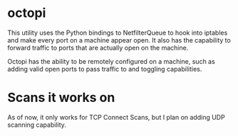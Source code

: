 # octopi
This utility uses the Python bindings to NetfilterQueue to hook into iptables and make every port on a machine appear open.  It also has the capability to forward traffic to ports that are actually open on the machine.

Octopi has the ability to be remotely configured on a machine, such as adding valid open ports to pass traffic to and toggling capabilities.

# Scans it works on
As of now, it only works for TCP Connect Scans, but I plan on adding UDP scanning capability.
